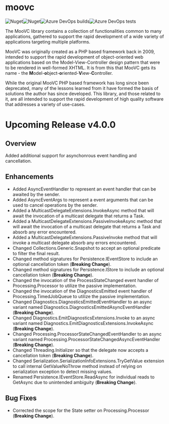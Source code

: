 # moovc

![Nuget](https://img.shields.io/nuget/v/moovc?style=plastic)![Nuget](https://img.shields.io/nuget/dt/moovc?style=plastic)![Azure DevOps builds](https://img.shields.io/azure-devops/build/vmartinspaul/MooVC/2?style=plastic)![Azure DevOps tests](https://img.shields.io/azure-devops/tests/vmartinspaul/MooVC/2?style=plastic)

The MooVC library contains a collection of functionalities common to many applications, gathered to support the rapid development of a wide variety of applications targeting multiple platforms.

MooVC was originally created as a PHP based framework back in 2009, intended to support the rapid development of object-oriented web applications based on the Model-View-Controller design pattern that were to be rendered in well-formed XHTML.  It is from this that MooVC gets its name - the **M**odel-**o**bject-**o**riented-**V**iew-**C**ontroller.

While the original MooVC PHP based framework has long since been deprecated, many of the lessons learned from it have formed the basis of solutions the author has since developed.  This library, and those related to it, are all intended to support the rapid development of high quality software that addresses a variety of use-cases.

# Upcoming Release v4.0.0

## Overview

Added additional support for asynchonrous event handling and cancellation.

## Enhancements

- Added AsyncEventHandler to represent an event handler that can be awaited by the sender.
- Added AsyncEventArgs to represent a event arguments that can be used to cancel operations by the sender.
- Added a MulticastDelegateExtensions.InvokeAsync method that will await the invocation of a multicast delegate that returns a Task.
- Added a MulticastDelegateExtensions.PassiveInvokeAsync method that will await the invocation of a multicast delegate that returns a Task and absorb any error encountered.
- Added a MulticastDelegateExtensions.PassiveInvoke method that will invoke a multicast delegate absorb any errors encountered.
- Changed Collections.Generic.Snapshot to accept an optional predicate to filter the final result.
- Changed method signatures for Persistence.IEventStore to include an optional cancellation token (**Breaking Change**).
- Changed method signatures for Persistence.IStore to include an optional cancellation token (**Breaking Change**).
- Changed the invocation of the ProcessStateChanged event handler of Processing.Processor to utilize the passive implementation.
- Changed the invocation of the DiagnosticsEmitted event handler of Processing.TimedJobQueue to utilize the passive implementation.
- Changed Diagnostics.DiagnosticsEmittedEventHandler to an async variant named Diagnostics.DiagnosticsEmittedAsyncEventHandler (**Breaking Change**).
- Changed Diagnostics.EmitDiagnosticsExtensions.Invoke to an async variant named Diagnostics.EmitDiagnosticsExtensions.InvokeAsync (**Breaking Change**).
- Changed Processing.ProcessorStateChangedEventHandler to an async variant named Processing.ProcessorStateChangedAsyncEventHandler (**Breaking Change**).
- Changed Threading.Initializer so that the delegate now accepts a cancellation token (**Breaking Change**).
- Changed Serialization.SerializationInfoExtensions.TryGetValue extension to call internal GetValueNoThrow method instead of relying on serialization exception to detect missing values.
- Renamed Persistence.IEventStore.ReadAsync for individual reads to GetAsync due to unintended ambiguity (**Breaking Change**).

## Bug Fixes

- Corrected the scope for the State setter on Processing.Processor (**Breaking Change**).